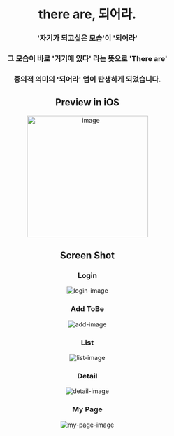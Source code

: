 <div align="center">

# there are, 되어라.

### '자기가 되고싶은 모습'이 '되어라'

### 그 모습이 바로 '거기에 있다' 라는 뜻으로 'There are'

### 중의적 의미의 '되어라' 앱이 탄생하게 되었습니다.

## Preview in iOS

<img width="277" alt="image" src="https://user-images.githubusercontent.com/110771206/211969254-a8c3c08f-265b-42cf-8fa6-9ae430730a8f.png">

## Screen Shot

### Login

![login-image](https://user-images.githubusercontent.com/110771206/211968827-d55c18f8-5b1f-4b86-a807-7adf4f0cffe8.png)

### Add ToBe

![add-image](https://user-images.githubusercontent.com/110771206/211968913-d1924352-8bfb-4743-bcff-f8f90a7ace8d.png)

### List

![list-image](https://user-images.githubusercontent.com/110771206/211968984-33c6db08-f0ca-4ab1-8bcb-dabed53a2bba.png)

### Detail

![detail-image](https://user-images.githubusercontent.com/110771206/211969036-c68e7074-7430-4b25-b713-34869f0cbbaa.png)

### My Page

![my-page-image](https://user-images.githubusercontent.com/110771206/211969113-be41d2f6-e1c8-4c8a-9b1a-e9fb8a8490ef.png)

</div>
